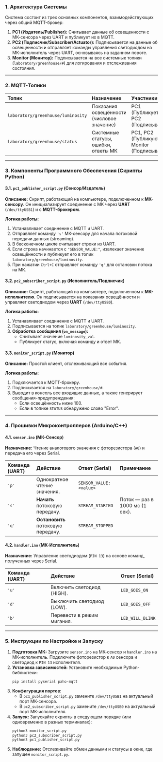 ### 1\. Архитектура Системы

Система состоит из трех основных компонентов, взаимодействующих через общий MQTT-брокер:

1.  **PC1 (Издатель/Publisher):** Считывает данные об освещенности с МК-сенсора через UART и публикует их в MQTT.
2.  **PC2 (Подписчик/Subscriber/Actuator):** Подписывается на данные об освещенности и отправляет команды управления светодиодом на МК-исполнитель через UART, основываясь на заданном пороге.
3.  **Monitor (Монитор):** Подписывается на все системные топики (`laboratory/greenhouse/#`) для логирования и отслеживания состояния.

-----

### 2\. MQTT-Топики

| Топик | Назначение | Участники | QoS |
| :--- | :--- | :--- | :--- |
| `laboratory/greenhouse/luminosity` | Показания освещённости (числовое значение) | PC1 (Публикует), PC2 (Подписывается) | 1 |
| `laboratory/greenhouse/status` | Системные статусы, ошибки, ответы МК | PC1, PC2 (Публикуют), Monitor (Подписывается) | 1 |

-----

### 3\. Компоненты Программного Обеспечения (Скрипты Python)

#### 3.1. `pc1_publisher_script.py` (Сенсор/Издатель)

**Описание:**
Скрипт, работающий на компьютере, подключенном к **МК-сенсору**. Он инициализирует соединение с МК через **UART** (`/dev/ttyUSB1`) и с **MQTT-брокером**.

**Логика работы:**

1.  Устанавливает соединение с MQTT и UART.
2.  Отправляет команду `'s'` МК-сенсору для начала потоковой передачи данных (streaming).
3.  В бесконечном цикле считывает строки из UART.
4.  Если строка начинается с `"SENSOR_VALUE:"`, извлекает значение освещённости и публикует его в топик `laboratory/greenhouse/luminosity`.
5.  При нажатии `Ctrl+C` отправляет команду `'q'` для остановки потока на МК.

#### 3.2. `pc2_subscriber_script.py` (Исполнитель/Подписчик)

**Описание:**
Скрипт, работающий на компьютере, подключенном к **МК-исполнителю**. Он подписывается на показания освещённости и управляет светодиодом через **UART** (`/dev/ttyUSB0`).

**Логика работы:**

1.  Устанавливает соединение с MQTT и UART.
2.  Подписывается на топик `laboratory/greenhouse/luminosity`.
3.  **Обработка сообщения (`on_message`):**
      * Считывает значение `luminosity_val`.
      * Публикует статус, включая команду и ответ МК.

#### 3.3. `monitor_script.py` (Монитор)

**Описание:**
Простой клиент, отслеживающий все события.

**Логика работы:**

1.  Подключается к MQTT-брокеру.
2.  Подписывается на `laboratory/greenhouse/#`.
3.  Выводит в консоль все входящие данные, а также генерирует сообщения-предупреждения:
      * Если освещённость ниже 100.
      * Если в топике `STATUS` обнаружено слово "Error".

-----

### 4\. Прошивки Микроконтроллеров (Arduino/C++)

#### 4.1. `sensor.ino` (МК-Сенсор)

**Назначение:** Чтение аналогового значения с фоторезистора (`A0`) и передача его через Serial.

| Команда (UART) | Действие | Ответ (Serial) | Примечание |
| :--- | :--- | :--- | :--- |
| `'p'` | Однократное чтение значения. | `SENSOR_VALUE: <value>` | |
| `'s'` | **Начать** потоковую передачу. | `STREAM_STARTED` | Поток — раз в 1000 мс (1 сек). |
| `'q'` | **Остановить** потоковую передачу. | `STREAM_STOPPED` | |

#### 4.2. `handler.ino` (МК-Исполнитель)

**Назначение:** Управление светодиодом (`PIN 13`) на основе команд, полученных через Serial.

| Команда (UART) | Действие | Ответ (Serial) |
| :--- | :--- | :--- |
| `'u'` | Включить светодиод (HIGH). | `LED_GOES_ON` | |
| `'d'` | Выключить светодиод (LOW). | `LED_GOES_OFF` | |
| `'b'` | Перевести в режим мигания. | `LED_WILL_BLINK` | Мигание с интервалом 500 мс. |

-----

### 5\. Инструкции по Настройке и Запуску

1.  **Подготовка МК:** Загрузите `sensor.ino` на МК-сенсор и `handler.ino` на МК-исполнитель. Подключите фоторезистор к `A0` сенсора и светодиод к `PIN 13` исполнителя.
2.  **Установка зависимостей:** Установите необходимые Python-библиотеки:
    ```bash
    pip install pyserial paho-mqtt
    ```
3.  **Конфигурация портов:**
      * В `pc1_publisher_script.py` замените `/dev/ttyUSB1` на актуальный порт МК-сенсора.
      * В `pc2_subscriber_script.py` замените `/dev/ttyUSB0` на актуальный порт МК-исполнителя.
4.  **Запуск:** Запускайте скрипты в следующем порядке (или одновременно в разных терминалах):
    ```bash
    python3 monitor_script.py
    python3 pc2_subscriber_script.py
    python3 pc1_publisher_script.py
    ```
5.  **Наблюдение:** Отслеживайте обмен данными и статусы в окне, где запущен `monitor_script.py`.
